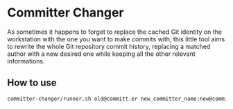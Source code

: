 # Committer Changer

As sometimes it happens to forget to replace the cached Git identity on the workstation with the one you want to make commits with, this little tool aims to rewrite the whole Git repository commit history, replacing a matched author with a new desired one while keeping all the other relevant informations.

## How to use

```bash
committer-changer/runner.sh old@committ.er new_committer_name:new@committ.er
```
